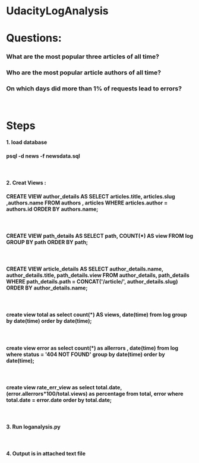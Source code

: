 # UdacityLogAnalysis

<h1> Questions: </h1>
<h3> What are the most popular three articles of all time?  </h3>
<h3> Who are the most popular article authors of all time?  </h3>
<h3> On which days did more than 1% of requests lead to errors?  </h3>

<br>
<h1> Steps </h1>
<h4> 1. load database </h4>
<h4>psql -d news -f newsdata.sql</h4>
<br>
<h4> 2. Creat Views :</h4>
<h4> CREATE VIEW author_details AS SELECT articles.title, articles.slug ,authors.name FROM authors , articles WHERE articles.author = authors.id ORDER BY authors.name; </h4>
<br>
<h4> CREATE VIEW path_details AS SELECT path, COUNT(*) AS view FROM log GROUP BY path ORDER BY path;   </h4>
<br>
<h4> CREATE VIEW article_details AS SELECT author_details.name, author_details.title, path_details.view FROM author_details, path_details WHERE path_details.path = CONCAT('/article/', author_details.slug) ORDER BY author_details.name;
 </h4>
 <br>
<h4>create view total as select count(*) AS views, date(time) from log group by date(time) order by date(time); </h4>
 <br>
<h4> create view error as select count(*) as allerrors , date(time) from log where status = '404 NOT FOUND' group by date(time) order by date(time); </h4>
 <br>
<h4>create view rate_err_view as select total.date, (error.allerrors*100/total.views) as percentage from total, error where total.date = error.date order by total.date;</h4>
 <br>
<h4> 3. Run loganalysis.py</h4>
<br>
<h4> 4. Output is in attached text file </h4>
